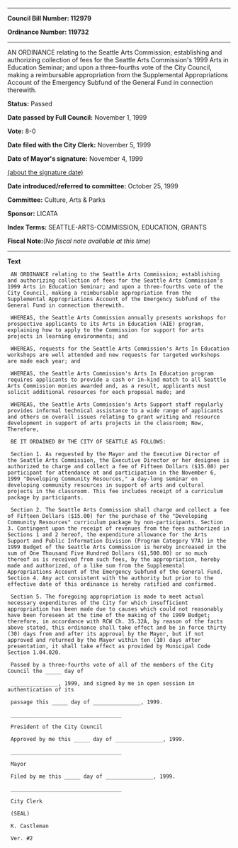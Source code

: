

********

**Council Bill Number: 112979**
   
**Ordinance Number: 119732**
********

 AN ORDINANCE relating to the Seattle Arts Commission; establishing and authorizing collection of fees for the Seattle Arts Commission's 1999 Arts in Education Seminar; and upon a three-fourths vote of the City Council, making a reimbursable appropriation from the Supplemental Appropriations Account of the Emergency Subfund of the General Fund in connection therewith.

**Status:** Passed
   
**Date passed by Full Council:** November 1, 1999
   
**Vote:** 8-0
   
**Date filed with the City Clerk:** November 5, 1999
   
**Date of Mayor's signature:** November 4, 1999
   
[(about the signature date)](/~public/approvaldate.htm)
   
   
   
**Date introduced/referred to committee:** October 25, 1999
   
**Committee:** Culture, Arts & Parks
   
**Sponsor:** LICATA
   
   
**Index Terms:** SEATTLE-ARTS-COMMISSION, EDUCATION, GRANTS

**Fiscal Note:**_(No fiscal note available at this time)_

********

**Text**
   
```
 AN ORDINANCE relating to the Seattle Arts Commission; establishing and authorizing collection of fees for the Seattle Arts Commission's 1999 Arts in Education Seminar; and upon a three-fourths vote of the City Council, making a reimbursable appropriation from the Supplemental Appropriations Account of the Emergency Subfund of the General Fund in connection therewith.

 WHEREAS, the Seattle Arts Commission annually presents workshops for prospective applicants to its Arts in Education (AIE) program, explaining how to apply to the Commission for support for arts projects in learning environments; and

 WHEREAS, requests for the Seattle Arts Commission's Arts In Education workshops are well attended and new requests for targeted workshops are made each year; and

 WHEREAS, the Seattle Arts Commission's Arts In Education program requires applicants to provide a cash or in-kind match to all Seattle Arts Commission monies awarded and, as a result, applicants must solicit additional resources for each proposal made; and

 WHEREAS, the Seattle Arts Commission's Arts Support staff regularly provides informal technical assistance to a wide range of applicants and others on overall issues relating to grant writing and resource development in support of arts projects in the classroom; Now, Therefore,

 BE IT ORDAINED BY THE CITY OF SEATTLE AS FOLLOWS:

 Section 1. As requested by the Mayor and the Executive Director of the Seattle Arts Commission, the Executive Director or her designee is authorized to charge and collect a fee of Fifteen Dollars ($15.00) per participant for attendance at and participation in the November 6, 1999 "Developing Community Resources," a day-long seminar on developing community resources in support of arts and cultural projects in the classroom. This fee includes receipt of a curriculum package by participants.

 Section 2. The Seattle Arts Commission shall charge and collect a fee of Fifteen Dollars ($15.00) for the purchase of the "Developing Community Resources" curriculum package by non-participants. Section 3. Contingent upon the receipt of revenues from the fees authorized in Sections 1 and 2 hereof, the expenditure allowance for the Arts Support and Public Information Division (Program Category V7A) in the 1999 Budget of the Seattle Arts Commission is hereby increased in the sum of One Thousand Five Hundred Dollars ($1,500.00) or so much thereof as is received from such fees, by the appropriation, hereby made and authorized, of a like sum from the Supplemental Appropriations Account of the Emergency Subfund of the General Fund. Section 4. Any act consistent with the authority but prior to the effective date of this ordinance is hereby ratified and confirmed.

 Section 5. The foregoing appropriation is made to meet actual necessary expenditures of the City for which insufficient appropriation has been made due to causes which could not reasonably have been foreseen at the time of the making of the 1999 Budget; therefore, in accordance with RCW Ch. 35.32A, by reason of the facts above stated, this ordinance shall take effect and be in force thirty (30) days from and after its approval by the Mayor, but if not approved and returned by the Mayor within ten (10) days after presentation, it shall take effect as provided by Municipal Code Section 1.04.020.

 Passed by a three-fourths vote of all of the members of the City Council the _____ day of

 _______________, 1999, and signed by me in open session in authentication of its

 passage this _____ day of _______________, 1999.

 ___________________________________

 President of the City Council

 Approved by me this _____ day of _______________, 1999.

 ___________________________________

 Mayor

 Filed by me this _____ day of _______________, 1999.

 ___________________________________

 City Clerk

 (SEAL)

 K. Castleman

 Ver. #2

```
